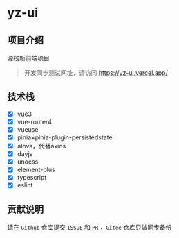 # yz-ui

## 项目介绍
源栈新前端项目

> 开发同步测试网址，请访问 https://yz-ui.vercel.app/

## 技术栈
- [x] vue3
- [x] vue-router4
- [x] vueuse
- [x] pinia+pinia-plugin-persistedstate
- [x] alova，代替axios
- [x] dayjs
- [x] unocss
- [x] element-plus
- [x] typescript
- [x] eslint

## 贡献说明

请在 `Github` 仓库提交 `ISSUE` 和 `PR` ，`Gitee` 仓库只做同步备份
